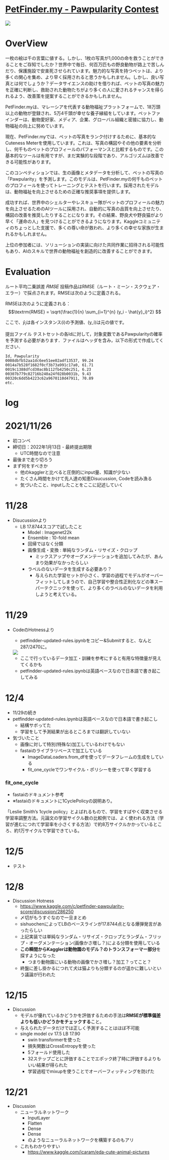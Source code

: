 # [PetFinder.my - Pawpularity Contest](https://www.kaggle.com/c/petfinder-pawpularity-score)

<img src="petfinder.png">

# OverView
一枚の絵は千の言葉に値する。しかし、1枚の写真が1,000の命を救うことができることをご存知でしたか？世界中で毎日、何百万匹もの野良動物が路上で苦しんだり、保護施設で安楽死させられています。魅力的な写真を持つペットは、より多くの関心を集め、より早く採用されると思うかもしれません。しかし、良い写真とは何でしょうか？データサイエンスの助けを借りれば、ペットの写真の魅力を正確に判断し、救助された動物たちがより多くの人に愛されるチャンスを得られるよう、改善策を提案することができるかもしれません。

PetFinder.myは、マレーシアを代表する動物福祉プラットフォームで、18万頭以上の動物が登録され、5万4千頭が幸せな養子縁組をしています。ペットファインダーは、動物愛好家、メディア、企業、グローバル組織と密接に協力し、動物福祉の向上に努めています。

現在、PetFinder.myでは、ペットの写真をランク付けするために、基本的なCuteness Meterを使用しています。これは、写真の構図やその他の要素を分析し、何千ものペットのプロフィールのパフォーマンスと比較するものです。この基本的なツールは有用ですが、まだ実験的な段階であり、アルゴリズムは改善できる可能性があります。

このコンペティションでは、生の画像とメタデータを分析して、ペットの写真の「Pawpularity」を予測します。このモデルは、PetFinder.myの何千ものペットのプロフィールを使ってトレーニングとテストを行います。採用されたモデルは、動物福祉を向上させるための正確な推奨事項を提供します。

成功すれば、世界中のシェルターやレスキュー隊がペットのプロフィールの魅力を向上させるためのAIツールに採用され、自動的に写真の品質を向上させたり、構図の改善を推奨したりすることになります。その結果、野良犬や野良猫がより早く「運命の人」を見つけることができるようになります。Kaggleコミュニティのちょっとした支援で、多くの尊い命が救われ、より多くの幸せな家族が生まれるかもしれません。

上位の参加者には、ソリューションの実装に向けた共同作業に招待される可能性もあり、AIのスキルで世界の動物福祉を創造的に改善することができます。

# Evaluation
ルート平均二乗誤差 𝑅𝑀𝑆𝐸
投稿作品はRMSE（ルート・ミーン・スクウェア・エラー）で採点されます。RMSEは次のように定義される。

RMSEは次のように定義される： $$\textrm{RMSE} = \sqrt{\frac{1}{n} \sum_{i=1}^{n} (y_i - \hat{y}_i)^2} $$

ここで、$\hat{y}_i$は各インスタンス(i)の予測値、(y_i)は元の値です。

提出ファイル
テストセットの各Idに対して，対象変数であるPawpularityの確率を予測する必要があります．ファイルはヘッダを含み，以下の形式で作成してください．
```
Id, Pawpularity
0008dbfb52aa1dc6ee51ee02adf13537, 99.24
0014a7b528f1682f0cf3b73a991c17a0, 61.71
0019c1388dfcd30ac8b112fb4250c251, 6.23
00307b779c82716b240a24f028b0031b, 9.43
00320c6dd5b4223c62a9670110d47911, 70.89
etc.
```

# log
# 2021/11/26
* 初コンペ
* 締切日：2022年1月13日 - 最終提出期限
    * UTC時間なので注意
* 最後まで走り切ろう
* まず何をすべきか
    * 他のkagglerと比べると圧倒的にinput量、知識が少ない
    * たくさん時間をかけて先人達の知恵Disucussion, Codeを読み漁る
    * 気づいたこと、inputしたことをここに記述していく

# 11/28
* Disucussionより
    * LB 17.8744スコアで試したこと
        * Model : Imagenet22k
        * Ensemble : 10-fold mean
        * 回帰ではなく分類
        * 画像生成・変換 : 単純なランダム・リサイズ・クロップ
            * ミックスアップやオーグメンテーションを追加してみたが、あんまり効果がなかったらしい
        * ラベルのないデータを生成する必要あり？
            * 与えられた学習セットが小さく、学習の過程でモデルがオーバーフィットしてしまうので、自己学習や整合性正則化などの準スーパーテクニックを使って、より多くのラベルのないデータを利用しようと考えている。

# 11/29
* CodeのHotnessより
    * petfindder-updated-rules.ipynbをコピー&Submitすると、なんと287/2470に。
    <img src="petfinder-updates-rules.png">

    * ここで行っているデータ加工・訓練を参考にすると有用な特徴量が見えてくるかも
    * petfindder-updated-rules.ipynbは英語ベースなので日本語で書き起こしてみる

# 12/4
* 11/29の続き
* petfindder-updated-rules.ipynbは英語ベースなので日本語で書き起こし
    * 結構サボってた
    * 学習をして予測結果が出るところまでは翻訳していない
* 気づいたこと
    * 画像に対して特別(特殊な)加工しているわけでもない
    * fastaiのライブラリベースで加工している
        * ImageDataLoaders.from_dfを使ってデータフレームの生成をしている
        * fit_one_cycleでワンサイクル・ポリシーを使って早く学習する

### fit_one_cycle
* fastaiのドキュメント参考
* ※fastaiのドキュメントに1CyclePolicyの説明あり。

「Leslie Smith’s 1cycle policy」とよばれるもので、学習をすばやく収束させる学習率調整方法。元論文の学習サイクル数の比較例では、よく使われる方法（学習が進むにつれて学習率を小さくする方法）で約8万サイクルかかっているところ、約1万サイクルで学習できている。

# 12/5
* テスト

# 12/8
* Discussion Hotness
    * https://www.kaggle.com/c/petfinder-pawpularity-score/discussion/286250
    * 〆切がもうすぐなので一旦まとめ
    * sishuochenによってLBのベースラインが17.8744点となる爆弾発言があったらしい
    * 上記実装では単純なランダム・リサイズ・クロップとランダム・フリップ・オーグメンテーション(画像かさ増し？)による分類を使用している
    * **この瞬間からKagglerは動物園のモデル？のトランスフォーマー部分**を探すようになった
        * つまり動物園にいる動物の画像でかさ増し？加工？ってこと？
    * 終盤に差し掛かるにつれて犬は猫よりも分類するのが遥かに難しいという議論が行われた

# 12/15
* Discussion
    * モデルが優れているかどうかを評価するための手法は**RMSEが標準偏差よりも低いかどうかをチェックする**こと。
    * 与えられたデータだけでは正しく予測することはほぼ不可能
    * single model cv 17.5 LB 17.90
        * swin transformerを使った
        * 損失関数はCrossEntropyを使った
        * 5フォールド使用した
        * 32ステップごとに評価することでエポック終了時に評価するよりもいい結果が得られた
        * 学習過程でmixupを使うことでオーバーフィッティングを防げた

# 12/21
* Discussion
    * ニューラルネットワーク
        * InputLayer
        * Flatten
        * Dense
        * Dense
        * のようなニューラルネットワークを構築するのもアリ
    * これもわかりやすい
        * https://www.kaggle.com/icaram/eda-cute-animal-pictures